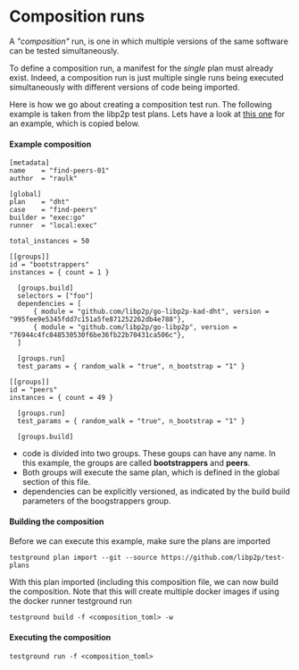 # Composition runs

A _"composition"_ run, is one in which multiple versions of the same software can be tested simultaneously. 

To define a composition run, a manifest for the _single_ plan must already exist. Indeed, a composition run is just multiple single runs being executed simultaneously with different versions of code being imported.

Here is how we go about creating a composition test run. The following example is taken from the libp2p test plans. Lets have a look at [this one](https://github.com/libp2p/test-plans/blob/master/dht/compositions/find-peers.example.toml) for an example, which is copied below.

#### Example composition

```text
[metadata]
name    = "find-peers-01"
author  = "raulk"

[global]
plan    = "dht"
case    = "find-peers"
builder = "exec:go"
runner  = "local:exec"

total_instances = 50

[[groups]]
id = "bootstrappers"
instances = { count = 1 }

  [groups.build]
  selectors = ["foo"]
  dependencies = [
      { module = "github.com/libp2p/go-libp2p-kad-dht", version = "995fee9e5345fdd7c151a5fe871252262db4e788"},
      { module = "github.com/libp2p/go-libp2p", version = "76944c4fc848530530f6be36fb22b70431ca506c"},
  ]

  [groups.run]
  test_params = { random_walk = "true", n_bootstrap = "1" }

[[groups]]
id = "peers"
instances = { count = 49 }

  [groups.run]
  test_params = { random_walk = "true", n_bootstrap = "1" }

  [groups.build]

```

* code is divided into two groups. These goups can have any name. In this example, the groups are called **bootstrappers** and **peers**. 
* Both groups will execute the same plan, which is defined in the global section of this file.
* dependencies can be explicitly versioned, as indicated by the build build parameters of the boogstrappers group.

#### Building the composition

Before we can execute this example, make sure the plans are imported

```text
testground plan import --git --source https://github.com/libp2p/test-plans
```

With this plan imported \(including this composition file, we can now build the composition. Note that this will create multiple docker images if using the docker runner testground run 

```text
testground build -f <composition_toml> -w
```

#### Executing the composition

```text
testground run -f <composition_toml>
```




